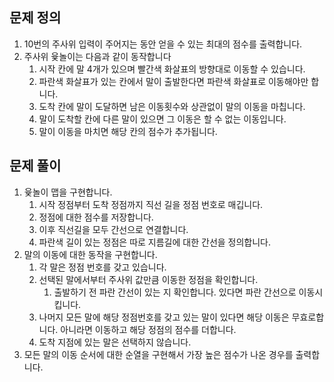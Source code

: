## 문제 정의

1. 10번의 주사위 입력이 주어지는 동안 얻을 수 있는 최대의 점수를 출력합니다.
2. 주사위 윷놀이는 다음과 같이 동작합니다
    1. 시작 칸에 말 4개가 있으며 빨간색 화살표의 방향대로 이동할 수 있습니다.
    2. 파란색 화살표가 있는 칸에서 말이 출발한다면 파란색 화살표로 이동해야만 합니다.
    3. 도착 칸에 말이 도달하면 남은 이동횟수와 상관없이 말의 이동을 마칩니다.
    4. 말이 도착할 칸에 다른 말이 있으면 그 이동은 할 수 없는 이동입니다.
    5. 말이 이동을 마치면 해당 칸의 점수가 추가됩니다.

## 문제 풀이

1. 윷놀이 맵을 구현합니다.
    1. 시작 정점부터 도착 정점까지 직선 길을 정점 번호로 매깁니다.
    2. 정점에 대한 점수를 저장합니다.
    3. 이후 직선길을 모두 간선으로 연결합니다.
    4. 파란색 길이 있는 정점은 따로 지름길에 대한 간선을 정의합니다.
2. 말의 이동에 대한 동작을 구현합니다.
    1. 각 말은 정점 번호를 갖고 있습니다.
    2. 선택된 말에서부터 주사위 값만큼 이동한 정점을 확인합니다.
        1. 출발하기 전 파란 간선이 있는 지 확인합니다. 있다면 파란 간선으로 이동시킵니다.
    3. 나머지 모든 말에 해당 정점번호를 갖고 있는 말이 있다면 해당 이동은 무효로합니다. 아니라면 이동하고 해당 정점의 점수를 더합니다.
    4. 도착 지점에 있는 말은 선택하지 않습니다.
3. 모든 말의 이동 순서에 대한 순열을 구현해서 가장 높은 점수가 나온 경우를 출력합니다.